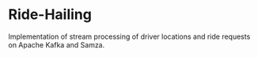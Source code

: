# Ride-Hailing
Implementation of stream processing of driver locations and ride requests on Apache Kafka and Samza.
